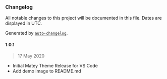 ### Changelog

All notable changes to this project will be documented in this file. Dates are displayed in UTC.

Generated by [`auto-changelog`](https://github.com/CookPete/auto-changelog).

#### 1.0.1

> 17 May 2020

- Initial Matey Theme Release for VS Code
- Add demo image to README.md
